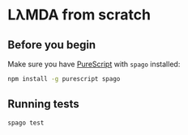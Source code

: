 # LλMDA from scratch

## Before you begin

Make sure you have [PureScript](https://www.purescript.org) with `spago` installed:

```sh
npm install -g purescript spago
```

## Running tests

```sh
spago test
```
